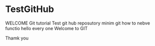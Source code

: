 # TestGitHub
WELCOME
Git tutorial
Test git hub reposutory minim git
how to nebve functio
hello every one
Welcome to GIT

Thamk you
